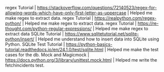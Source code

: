 regex Tutorial | https://stackoverflow.com/questions/72140523/regex-for-allowing-words-which-have-only-first-letter-as-uppercase | Helped me make regex to extract data.
regex Tutorial | https://realpython.com/regex-python/ | Helped me make regex to extract data.
regex Tutorial | https://re-thought.com/python-regular-expressions/ | Helped me make regex to extract data
SQLite Tutorial | https://www.sqlitetutorial.net/sqlite-python/insert/ | Helped me understand how to insert data into SQLite using Python.
SQLite Test Tutorial | https://python-basics-tutorial.readthedocs.io/en/24.1.0/test/sqlite.html | Helped me make the test cases for the db.
Mock and Magicmock | https://docs.python.org/3/library/unittest.mock.html | Helped me write the fetchincidents test.
